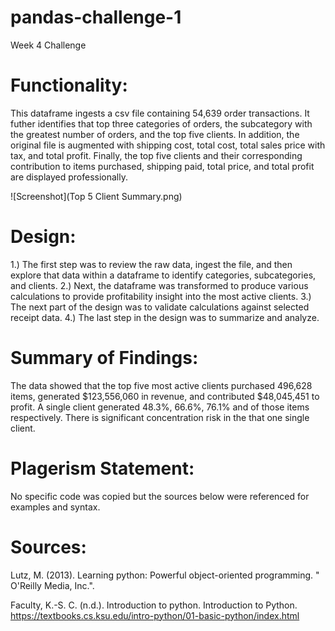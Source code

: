 # pandas-challenge-1
Week 4 Challenge

# Functionality:
This dataframe ingests a csv file containing 54,639 order transactions. It futher identifies that top three categories of orders, the subcategory with the greatest number of orders, and the top five clients. In addition, the original file is augmented with shipping cost, total cost, total sales price with tax, and total profit. Finally, the top five clients and their corresponding contribution to items purchased, shipping paid, total price, and total profit are displayed professionally.

![Screenshot](Top 5 Client Summary.png)

# Design:
1.) The first step was to review the raw data, ingest the file, and then explore that data within a dataframe to identify categories, subcategories, and clients. 2.) Next, the dataframe was transformed to produce various calculations to provide profitability insight into the most active clients. 3.) The next part of the design was to validate calculations against selected receipt data. 4.) The last step in the design was to summarize and analyze.

# Summary of Findings:
The data showed that the top five most active clients purchased 496,628 items, generated $123,556,060 in revenue, and contributed $48,045,451 to profit. A single client generated 48.3%, 66.6%, 76.1% and of those items respectively. There is significant concentration risk in the that one single client.

# Plagerism Statement:
No specific code was copied but the sources below were referenced for examples and syntax. 

# Sources:

Lutz, M. (2013). Learning python: Powerful object-oriented programming. " O'Reilly Media, Inc.".

Faculty, K.-S. C. (n.d.). Introduction to python. Introduction to Python. https://textbooks.cs.ksu.edu/intro-python/01-basic-python/index.html 
